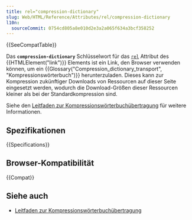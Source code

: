 ```yaml
---
title: rel="compression-dictionary"
slug: Web/HTML/Reference/Attributes/rel/compression-dictionary
l10n:
  sourceCommit: 0754cd805a8e010d2e3a2a065f634a3bcf358252
---
```


{{SeeCompatTable}}

Das **`compression-dictionary`** Schlüsselwort für das [`rel`](/de/docs/Web/HTML/Reference/Elements/link#rel) Attribut des {{HTMLElement("link")}} Elements ist ein Link, den Browser verwenden können, um ein {{Glossary("Compression_dictionary_transport", "Kompressionswörterbuch")}} herunterzuladen. Dieses kann zur Kompression zukünftiger Downloads von Ressourcen auf dieser Seite eingesetzt werden, wodurch die Download-Größen dieser Ressourcen kleiner als bei der Standardkompression sind.

Siehe den [Leitfaden zur Kompressionswörterbuchübertragung](/de/docs/Web/HTTP/Guides/Compression_dictionary_transport) für weitere Informationen.

## Spezifikationen

{{Specifications}}

## Browser-Kompatibilität

{{Compat}}

## Siehe auch

- [Leitfaden zur Kompressionswörterbuchübertragung](/de/docs/Web/HTTP/Guides/Compression_dictionary_transport)
